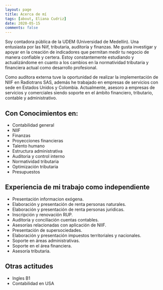 ```yaml
---
layout: page
title: Acerca de mí
tags: [about, Eliana Cudriz]
date: 2020-05-15
comments: false
---
```


Soy contadora pública de la UDEM (Universidad de Medellín). Una entusiasta por las Niif, tributaria, auditoría y finanzas. Me gusta investigar y apoyar en la creación de indicadores que permitan medir tu negocio de manera confiable y certera. Estoy constantemente estudiando y actualizándome en cuanto a los cambios en la normatividad tributaria y financiera actual como desarrollo profesional.

Como auditora externa tuve la oportunidad de realizar la implementación de NIIF en Radiotrans SAS, además he trabajado en empresas de servicios con sede en Estados Unidos y Colombia. Actualmente, asesoro a empresas de servicios y comerciales siendo soporte en el ámbito financiero, tributario, contable y administrativo.

## Con Conocimientos en:
* Contabilidad general
* NIIF
* Finanzas
* Proyecciones financieras
* Talento humano
* Estructura administrativa
* Auditoria y control interno
* Normatividad tributaria
* Optimización tributaria
* Presupuestos

## Experiencia de mi trabajo como independiente
* Presentación informacion exógena.
* Elaboración y presentación de renta personas naturales.
* Elaboración y presentación de renta personas juridicas.
* Inscripción y renovación RUP.
* Auditoría y conciliación cuentas contables.
* Asesorías relacionadas con aplicación de NIIF.
* Presentación de supersociedades.
* Elaboración y presentación impuestos territoriales y nacionales.
* Soporte en áreas administrativas.
* Soporte en el área financiera.
* Asesoría tributaria.


## Otras actitudes

* Ingles B1
* Contabilidad en USA
